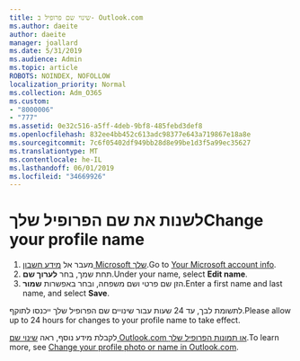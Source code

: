 ```yaml
---
title: שינוי שם פרופיל ב- Outlook.com
ms.author: daeite
author: daeite
manager: joallard
ms.date: 5/31/2019
ms.audience: Admin
ms.topic: article
ROBOTS: NOINDEX, NOFOLLOW
localization_priority: Normal
ms.collection: Adm_O365
ms.custom:
- "8000006"
- "777"
ms.assetid: 0e32c516-a5ff-4deb-9bf8-485febd3def8
ms.openlocfilehash: 832ee4bb452c613adc98377e643a719867e18a8e
ms.sourcegitcommit: 7c6f05402df949bb28d8e99be1d3f5a99ec35627
ms.translationtype: MT
ms.contentlocale: he-IL
ms.lasthandoff: 06/01/2019
ms.locfileid: "34669926"
---
```

# <a name="change-your-profile-name"></a><span data-ttu-id="9709b-102">לשנות את שם הפרופיל שלך</span><span class="sxs-lookup"><span data-stu-id="9709b-102">Change your profile name</span></span>

1. <span data-ttu-id="9709b-103">מעבר אל [מידע חשבון Microsoft שלך](https://go.microsoft.com/fwlink/p/?linkid=860841).</span><span class="sxs-lookup"><span data-stu-id="9709b-103">Go to [Your Microsoft account info](https://go.microsoft.com/fwlink/p/?linkid=860841).</span></span>
2. <span data-ttu-id="9709b-104">תחת שמך, בחר **לערוך שם**.</span><span class="sxs-lookup"><span data-stu-id="9709b-104">Under your name, select **Edit name**.</span></span>
3. <span data-ttu-id="9709b-105">הזן שם פרטי ושם משפחה, ובחר באפשרות **שמור**.</span><span class="sxs-lookup"><span data-stu-id="9709b-105">Enter a first name and last name, and select **Save**.</span></span>

<span data-ttu-id="9709b-106">לתשומת לבך, עד 24 שעות עבור שינויים שם הפרופיל שלך ייכנסו לתוקף.</span><span class="sxs-lookup"><span data-stu-id="9709b-106">Please allow up to 24 hours for changes to your profile name to take effect.</span></span>
  
<span data-ttu-id="9709b-107">לקבלת מידע נוסף, ראה [שינוי שם Outlook.com או תמונות הפרופיל שלך](https://go.microsoft.com/fwlink/?linkid=873110).</span><span class="sxs-lookup"><span data-stu-id="9709b-107">To learn more, see [Change your profile photo or name in Outlook.com](https://go.microsoft.com/fwlink/?linkid=873110).</span></span>